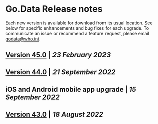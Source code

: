 # Go.Data Release notes
Each new version is available for download from its usual location. See below for specific enhancements and bug fixes for each upgrade. 
To communicate an issue or recommend a feature request, please email godata@who.int.

## [Version 45.0](https://github.com/WorldHealthOrganization/godata/blob/master/release-notes/v45.md) | ***23 February 2023***
## [Version 44.0](https://github.com/WorldHealthOrganization/godata/blob/master/release-notes/v44.md) | ***21 September 2022***
## iOS and Android mobile app upgrade | ***15 September 2022***
## [Version 43.0](https://github.com/WorldHealthOrganization/godata/blob/master/release-notes/v43.md) | ***18 August 2022***
